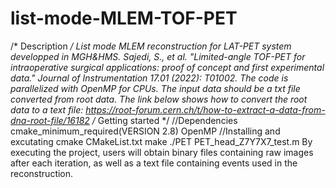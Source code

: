 # list-mode-MLEM-TOF-PET
/* Description */
List mode MLEM reconstruction for LAT-PET system developped in MGH&HMS. Sajedi, S., et al. "Limited-angle TOF-PET for intraoperative surgical applications: proof of concept and first experimental data." Journal of Instrumentation 17.01 (2022): T01002.
The code is parallelized with OpenMP for CPUs. The input data should be a txt file converted from root data. The link below shows how to convert the root data to a text file: https://root-forum.cern.ch/t/how-to-extract-a-data-from-dna-root-file/16182
/* Getting started */
//Dependencies cmake_minimum_required(VERSION 2.8) OpenMP
//Installing and excutating cmake CMakeList.txt make ./PET PET_head_Z7Y7X7_test.m By executing the project, users will obtain binary files containing raw images after each iteration, as well as a text file containing events used in the reconstruction.

